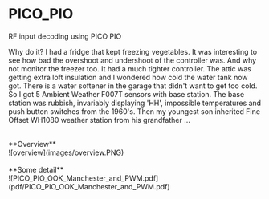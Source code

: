 # PICO_PIO
RF input decoding using PICO PIO

Why do it?
I had a fridge that kept freezing vegetables. It was interesting to see how bad the overshoot and undershoot of the controller was.
And why not monitor the freezer too. It had a much tighter controller.
The attic was getting extra loft insulation and I wondered how cold the water tank now got.
There is a water softener in the garage that didn't want to get too cold.
So I got 5 Ambient Weather F007T sensors with base station.
The base station was rubbish, invariably displaying 'HH', impossible temperatures and push button switches from the 1960's.
Then my youngest son inherited Fine Offset WH1080 weather station from his grandfather ...

<br>
**Overview**
<br>
![overview](images/overview.PNG)
<br>

<br>
**Some detail**
<br>
![PICO_PIO_OOK_Manchester_and_PWM.pdf](pdf/PICO_PIO_OOK_Manchester_and_PWM.pdf)
